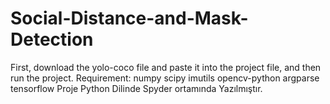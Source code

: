 # Social-Distance-and-Mask-Detection
First, download the yolo-coco file and paste it into the project file, and then run the project.
Requirement:
numpy
scipy
imutils
opencv-python
argparse
tensorflow
Proje Python Dilinde Spyder ortamında Yazılmıştır.
